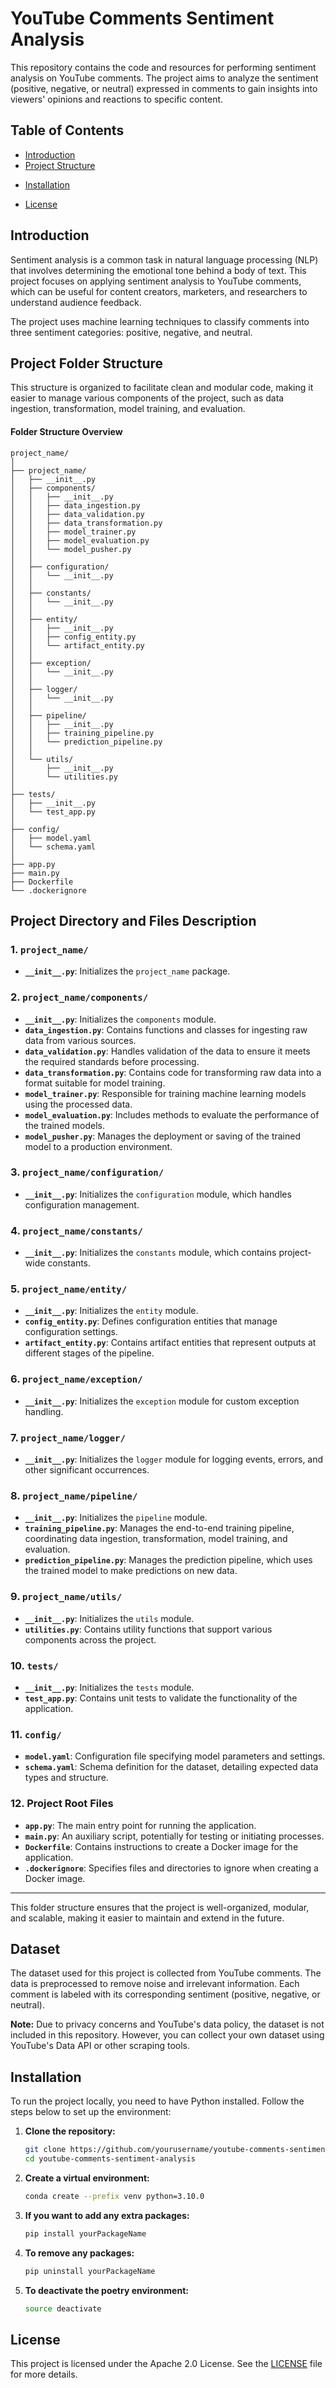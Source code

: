 # YouTube Comments Sentiment Analysis

This repository contains the code and resources for performing sentiment analysis on YouTube comments. The project aims to analyze the sentiment (positive, negative, or neutral) expressed in comments to gain insights into viewers' opinions and reactions to specific content.

## Table of Contents

- [Introduction](#introduction)
- [Project Structure](#project-folder-structure)
<!-- - [Dataset](#dataset) -->
- [Installation](#installation)
<!-- - [Usage](#usage)
- [Model Training](#model-training)
- [Evaluation](#evaluation)
- [Results](#results) -->
- [License](#license)


## Introduction

Sentiment analysis is a common task in natural language processing (NLP) that involves determining the emotional tone behind a body of text. This project focuses on applying sentiment analysis to YouTube comments, which can be useful for content creators, marketers, and researchers to understand audience feedback.

The project uses machine learning techniques to classify comments into three sentiment categories: positive, negative, and neutral.


## Project Folder Structure

This structure is organized to facilitate clean and modular code, making it easier to manage various components of the project, such as data ingestion, transformation, model training, and evaluation.

#### Folder Structure Overview

```
project_name/
│
├── project_name/
│   ├── __init__.py
│   ├── components/
│   │   ├── __init__.py
│   │   ├── data_ingestion.py
│   │   ├── data_validation.py
│   │   ├── data_transformation.py
│   │   ├── model_trainer.py
│   │   ├── model_evaluation.py
│   │   └── model_pusher.py
│   │
│   ├── configuration/
│   │   └── __init__.py
│   │
│   ├── constants/
│   │   └── __init__.py
│   │
│   ├── entity/
│   │   ├── __init__.py
│   │   ├── config_entity.py
│   │   └── artifact_entity.py
│   │
│   ├── exception/
│   │   └── __init__.py
│   │
│   ├── logger/
│   │   └── __init__.py
│   │
│   ├── pipeline/
│   │   ├── __init__.py
│   │   ├── training_pipeline.py
│   │   └── prediction_pipeline.py
│   │
│   └── utils/
│       ├── __init__.py
│       └── utilities.py
│
├── tests/
│   ├── __init__.py
│   └── test_app.py
│
├── config/
│   ├── model.yaml
│   └── schema.yaml
│
├── app.py
├── main.py
├── Dockerfile
└── .dockerignore
```

## Project Directory and Files Description

### 1. `project_name/`
   - **`__init__.py`**: Initializes the `project_name` package.

### 2. `project_name/components/`
   - **`__init__.py`**: Initializes the `components` module.
   - **`data_ingestion.py`**: Contains functions and classes for ingesting raw data from various sources.
   - **`data_validation.py`**: Handles validation of the data to ensure it meets the required standards before processing.
   - **`data_transformation.py`**: Contains code for transforming raw data into a format suitable for model training.
   - **`model_trainer.py`**: Responsible for training machine learning models using the processed data.
   - **`model_evaluation.py`**: Includes methods to evaluate the performance of the trained models.
   - **`model_pusher.py`**: Manages the deployment or saving of the trained model to a production environment.

### 3. `project_name/configuration/`
   - **`__init__.py`**: Initializes the `configuration` module, which handles configuration management.

### 4. `project_name/constants/`
   - **`__init__.py`**: Initializes the `constants` module, which contains project-wide constants.

### 5. `project_name/entity/`
   - **`__init__.py`**: Initializes the `entity` module.
   - **`config_entity.py`**: Defines configuration entities that manage configuration settings.
   - **`artifact_entity.py`**: Contains artifact entities that represent outputs at different stages of the pipeline.

### 6. `project_name/exception/`
   - **`__init__.py`**: Initializes the `exception` module for custom exception handling.

### 7. `project_name/logger/`
   - **`__init__.py`**: Initializes the `logger` module for logging events, errors, and other significant occurrences.

### 8. `project_name/pipeline/`
   - **`__init__.py`**: Initializes the `pipeline` module.
   - **`training_pipeline.py`**: Manages the end-to-end training pipeline, coordinating data ingestion, transformation, model training, and evaluation.
   - **`prediction_pipeline.py`**: Manages the prediction pipeline, which uses the trained model to make predictions on new data.

### 9. `project_name/utils/`
   - **`__init__.py`**: Initializes the `utils` module.
   - **`utilities.py`**: Contains utility functions that support various components across the project.

### 10. `tests/`
   - **`__init__.py`**: Initializes the `tests` module.
   - **`test_app.py`**: Contains unit tests to validate the functionality of the application.

### 11. `config/`
   - **`model.yaml`**: Configuration file specifying model parameters and settings.
   - **`schema.yaml`**: Schema definition for the dataset, detailing expected data types and structure.

### 12. Project Root Files
   - **`app.py`**: The main entry point for running the application.
   - **`main.py`**: An auxiliary script, potentially for testing or initiating processes.
   - **`Dockerfile`**: Contains instructions to create a Docker image for the application.
   - **`.dockerignore`**: Specifies files and directories to ignore when creating a Docker image.

---

This folder structure ensures that the project is well-organized, modular, and scalable, making it easier to maintain and extend in the future.

## Dataset

The dataset used for this project is collected from YouTube comments. The data is preprocessed to remove noise and irrelevant information. Each comment is labeled with its corresponding sentiment (positive, negative, or neutral).

**Note:** Due to privacy concerns and YouTube's data policy, the dataset is not included in this repository. However, you can collect your own dataset using YouTube's Data API or other scraping tools.

## Installation

To run the project locally, you need to have Python installed. Follow the steps below to set up the environment:

1. **Clone the repository:**

   ```bash
   git clone https://github.com/yourusername/youtube-comments-sentiment-analysis.git
   cd youtube-comments-sentiment-analysis
   ```

2. **Create a virtual environment:**

   ```bash
   conda create --prefix venv python=3.10.0
   ```

3. **If you want to add any extra packages:**

   ```bash
   pip install yourPackageName
   ```


3. **To remove any packages:**

   ```bash
   pip uninstall yourPackageName
   ```


4. **To deactivate the poetry environment:**

   ```bash
   source deactivate
   ```

<!-- ## Usage

Once the environment is set up, you can use the following scripts and notebooks to perform various tasks:

- **Data Preprocessing:**  
  Use the `data_preprocessing.py` script to clean and preprocess the dataset.

  ```bash
  python scripts/data_preprocessing.py --input data/raw_comments.csv --output data/processed_comments.csv
  ```

- **Model Training:**  
  Train the sentiment analysis model using the `train_model.py` script.

  ```bash
  python scripts/train_model.py --input data/processed_comments.csv --model_output models/sentiment_model.pkl
  ```

- **Inference:**  
  Use the trained model to predict the sentiment of new comments.

  ```bash
  python scripts/predict.py --model models/sentiment_model.pkl --input data/new_comments.csv --output results/predictions.csv
  ```

## Model Training

The project uses a supervised machine learning approach to train a sentiment analysis model. The training process involves the following steps:

1. **Data Splitting:**  
   The dataset is split into training and testing sets.

2. **Feature Extraction:**  
   Text features are extracted using techniques like TF-IDF or word embeddings.

3. **Model Selection:**  
   Various machine learning models (e.g., Logistic Regression, SVM, Random Forest) are evaluated.

4. **Training:**  
   The selected model is trained on the training data.

5. **Hyperparameter Tuning:**  
   Hyperparameters are optimized using techniques like Grid Search or Random Search.

## Evaluation

The model's performance is evaluated using the testing set. Key evaluation metrics include:

- **Accuracy:** The percentage of correct predictions.
- **Precision:** The number of true positive results divided by the number of positive results predicted by the model.
- **Recall:** The number of true positive results divided by the number of positives that should have been predicted.
- **F1 Score:** The harmonic mean of precision and recall.

Evaluation results are saved in the `results/` directory for further analysis.

## Results

The results of the sentiment analysis, including confusion matrices, classification reports, and visualizations, are documented in the `results/` directory. You can review these outputs to understand the model's strengths and weaknesses. -->

## License

This project is licensed under the Apache 2.0 License. See the [LICENSE](LICENSE) file for more details.